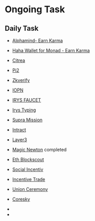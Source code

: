 # Ongoing Task
## Daily Task
* [Alphamind- Earn Karma](https://app.alphamind.co/build_karma?invite=4WIih2_b)
* [Haha Wallet for Monad - Earn Karma](https://join.haha.me/TOSIN-3HXP6U)
* [Citrea](https://bapps.citrea.xyz)
* [Pi2](https://portal.pi2.network)
* [Zkverify](https://points.zkverify.io)
* [IOPN](https://badge.iopn.io)
* [IRYS FAUCET](https://irys.xyz/faucet)
* [Irys Typing](https://spritetype.irys.xyz)
* [Supra Mission](https://supra.com/blastoff/courses)



* [Intract](https://quest.intract.io/?referralCode=4Im5o3&referralSource=REFERRAL_PAGE&referralLink=https%3A%2F%2Fquest.intract.io%2Freferral)
* [Layer3](https://app.layer3.xyz/quests?ref=tosinchukwu.eth)
* [Magic Newton](https://magicnewton.com/portal?referral=oz1t0zaz6nhxb0sm) completed
* [Eth Blockscout](https://eth.blockscout.com?ref=HCOFWO)
* [Social Incentiv](https://social.incentiv.net?ref=5560)
* [Incentive Trade](https://www.incentive.finance)
* [Union Ceremony](https://app.union.build)
* [Coresky](https://share.coresky.com/zscbhy/tasks-rewards)
* 


* 
